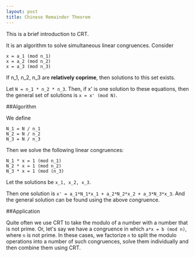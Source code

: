 ```yaml
---
layout: post
title: Chinese Remainder Theorem
---
```


This is a brief introduction to CRT.

It is an algorithm to solve simultaneous linear congruences. Consider
```
x = a_1 (mod n_1)   
x = a_2 (mod n_2)   
x = a_3 (mod n_3)   
```
If n_1, n_2, n_3 are **relatively coprime**, then solutions to this set exists.

Let `N = n_1 * n_2 * n_3`. Then, if x' is one solution to these equations, then
the general set of solutions is `x = x' (mod N)`.

##Algorithm

We define 
```
N_1 = N / n_1   
N_2 = N / n_2   
N_3 = N / n_3   
```
Then we solve the following linear congruences:
```
N_1 * x = 1 (mod n_1)   
N_2 * x = 1 (mod n_2)   
N_3 * x = 1 (mod (n_3)   
```
Let the solutions be `x_1, x_2, x_3`.

Then one solution is `x' = a_1*N_1*x_1 + a_2*N_2*x_2 + a_3*N_3*x_3`. And the
general solution can be found using the above congruence.

##Application

Quite often we use CRT to take the modulo of a number with a number that is not
prime. Or, let's say we have a congruence in which `a*x = b (mod n)`, where `n`
is not prime. In these cases, we factorize `n` to split the modulo operations
into a number of such congruences, solve them individually and then combine them
using CRT.

